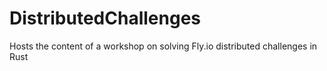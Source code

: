 # DistributedChallenges
Hosts the content of a workshop on solving Fly.io distributed challenges in Rust
